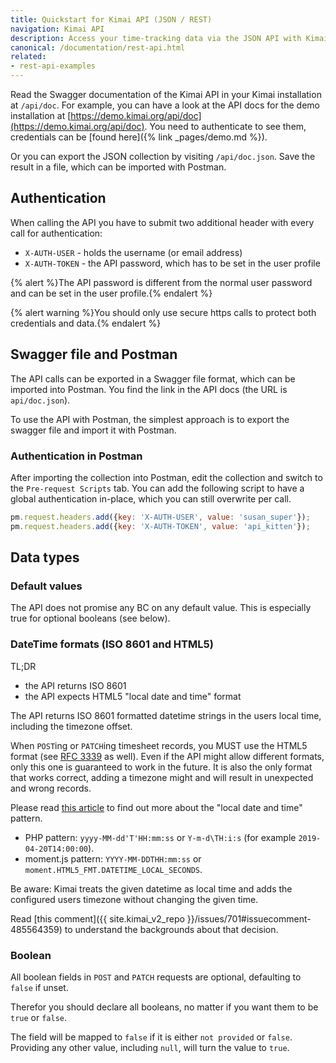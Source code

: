 ```yaml
---
title: Quickstart for Kimai API (JSON / REST)
navigation: Kimai API
description: Access your time-tracking data via the JSON API with Kimai
canonical: /documentation/rest-api.html
related:
- rest-api-examples
---
```


Read the Swagger documentation of the Kimai API in your Kimai installation at `/api/doc`.
For example, you can have a look at the API docs for the demo installation at [https://demo.kimai.org/api/doc](https://demo.kimai.org/api/doc).
You need to authenticate to see them, credentials can be [found here]({% link _pages/demo.md %}).

Or you can export the JSON collection by visiting `/api/doc.json`. Save the result in a file, which can be imported with Postman.

## Authentication

When calling the API you have to submit two additional header with every call for authentication:

- `X-AUTH-USER` - holds the username (or email address)
- `X-AUTH-TOKEN` - the API password, which has to be set in the user profile

{% alert %}The API password is different from the normal user password and can be set in the user profile.{% endalert %}

{% alert warning %}You should only use secure https calls to protect both credentials and data.{% endalert %}

## Swagger file and Postman

The API calls can be exported in a Swagger file format, which can be imported into Postman.
You find the link in the API docs (the URL is `api/doc.json`).

To use the API with Postman, the simplest approach is to export the swagger file and import it with Postman. 

### Authentication in Postman

After importing the collection into Postman, edit the collection and switch to the `Pre-request Scripts` tab.
You can add the following script to have a global authentication in-place, which you can still overwrite per call. 

```javascript
pm.request.headers.add({key: 'X-AUTH-USER', value: 'susan_super'});
pm.request.headers.add({key: 'X-AUTH-TOKEN', value: 'api_kitten'});
```

## Data types

### Default values

The API does not promise any BC on any default value. This is especially true for optional booleans (see below). 

### DateTime formats (ISO 8601 and HTML5)

TL;DR
- the API returns ISO 8601
- the API expects HTML5 "local date and time" format

The API returns ISO 8601 formatted datetime strings in the users local time, including the timezone offset. 

When `POST`ing or `PATCH`ing timesheet records, you MUST use the HTML5 format (see [RFC 3339](https://tools.ietf.org/html/rfc3339) as well).
Even if the API might allow different formats, only this one is guaranteed to work in the future.
It is also the only format that works correct, adding a timezone might and will result in unexpected and wrong records. 

Please read [this article](http://w3c.github.io/html-reference/datatypes.html#form.data.datetime-local) to find out more 
about the "local date and time" pattern.

- PHP pattern: `yyyy-MM-dd'T'HH:mm:ss` or `Y-m-d\TH:i:s` (for example `2019-04-20T14:00:00`).
- moment.js pattern: `YYYY-MM-DDTHH:mm:ss` or `moment.HTML5_FMT.DATETIME_LOCAL_SECONDS`.

Be aware: Kimai treats the given datetime as local time and adds the configured users timezone without changing the given time.

Read [this comment]({{ site.kimai_v2_repo }}/issues/701#issuecomment-485564359) to understand the backgrounds about that decision.

### Boolean

All boolean fields in `POST` and `PATCH` requests are optional, defaulting to `false` if unset.

Therefor you should declare all booleans, no matter if you want them to be `true` or `false`.

The field will be mapped to `false` if it is either `not provided` or `false`.
Providing any other value, including `null`, will turn the value to `true`. 

